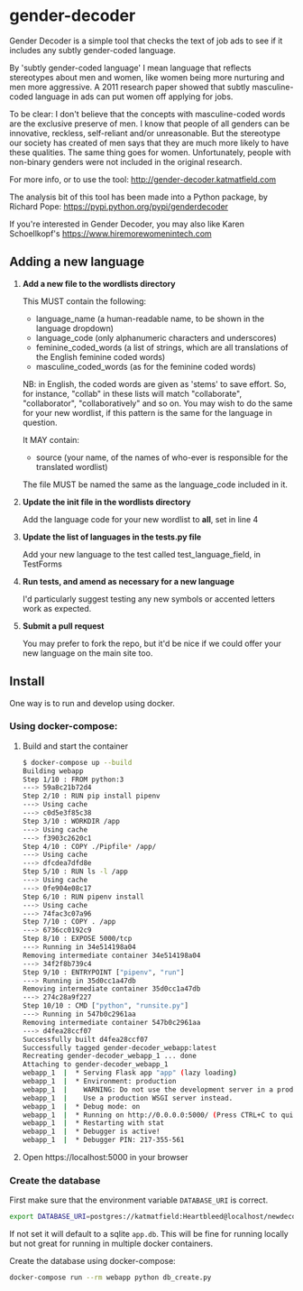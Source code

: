 # gender-decoder

Gender Decoder is a simple  tool that checks the text of job ads to see if it includes any subtly gender-coded language. 

By 'subtly gender-coded language' I mean language that reflects stereotypes about men and women, like women being more nurturing and men more aggressive. A 2011 research paper showed that subtly masculine-coded language in ads can put women off applying for jobs.

To be clear: I don't believe that the concepts with masculine-coded words are the exclusive preserve of men. I know that people of all genders can be innovative, reckless, self-reliant and/or unreasonable. But the stereotype our society has created of men says that they are much more likely to have these qualities. The same thing goes for women. Unfortunately, people with non-binary genders were not included in the original research.

For more info, or to use the tool:
http://gender-decoder.katmatfield.com

The analysis bit of this tool has been made into a Python package, by Richard Pope:
https://pypi.python.org/pypi/genderdecoder

If you're interested in Gender Decoder, you may also like Karen Schoellkopf's
https://www.hiremorewomenintech.com


Adding a new language
---------------------

1. **Add a new file to the wordlists directory**
   
   This MUST contain the following:
   + language_name (a human-readable name, to be shown in the language dropdown)
   + language_code (only alphanumeric characters and underscores)
   + feminine_coded_words (a list of strings, which are all translations of the English feminine coded words)
   + masculine_coded_words (as for the feminine coded words)

   NB: in English, the coded words are given as 'stems' to save effort. So, for instance, "collab" in these lists will match "collaborate", "collaborator", "collaboratively" and so on. You may wish to do the same for your new wordlist, if this pattern is the same for the language in question.

   It MAY contain:
   + source (your name, of the names of who-ever is responsible for the translated wordlist)

   The file MUST be named the same as the language_code included in it.

2. **Update the __init__ file in the wordlists directory**

   Add the language code for your new wordlist to __all__, set in line 4

3. **Update the list of languages in the tests.py file**

   Add your new language to the test called test_language_field, in TestForms

4. **Run tests, and amend as necessary for a new language**

   I'd particularly suggest testing any new symbols or accented letters work as expected.

5. **Submit a pull request**

   You may prefer to fork the repo, but it'd be nice if we could offer your new language on the main site too.
   
   
## Install

One way is to run and develop using docker.

### Using docker-compose:

1. Build and start the container

    ```bash
    $ docker-compose up --build
    Building webapp
    Step 1/10 : FROM python:3
    ---> 59a8c21b72d4
    Step 2/10 : RUN pip install pipenv
    ---> Using cache
    ---> c0d5e3f85c38
    Step 3/10 : WORKDIR /app
    ---> Using cache
    ---> f3903c2620c1
    Step 4/10 : COPY ./Pipfile* /app/
    ---> Using cache
    ---> dfcdea7dfd8e
    Step 5/10 : RUN ls -l /app
    ---> Using cache
    ---> 0fe904e08c17
    Step 6/10 : RUN pipenv install
    ---> Using cache
    ---> 74fac3c07a96
    Step 7/10 : COPY . /app
    ---> 6736cc0192c9
    Step 8/10 : EXPOSE 5000/tcp
    ---> Running in 34e514198a04
    Removing intermediate container 34e514198a04
    ---> 34f2f8b739c4
    Step 9/10 : ENTRYPOINT ["pipenv", "run"]
    ---> Running in 35d0cc1a47db
    Removing intermediate container 35d0cc1a47db
    ---> 274c28a9f227
    Step 10/10 : CMD ["python", "runsite.py"]
    ---> Running in 547b0c2961aa
    Removing intermediate container 547b0c2961aa
    ---> d4fea28ccf07
    Successfully built d4fea28ccf07
    Successfully tagged gender-decoder_webapp:latest
    Recreating gender-decoder_webapp_1 ... done
    Attaching to gender-decoder_webapp_1
    webapp_1  |  * Serving Flask app "app" (lazy loading)
    webapp_1  |  * Environment: production
    webapp_1  |    WARNING: Do not use the development server in a production environment.
    webapp_1  |    Use a production WSGI server instead.
    webapp_1  |  * Debug mode: on
    webapp_1  |  * Running on http://0.0.0.0:5000/ (Press CTRL+C to quit)
    webapp_1  |  * Restarting with stat
    webapp_1  |  * Debugger is active!
    webapp_1  |  * Debugger PIN: 217-355-561
    ```
2. Open https://localhost:5000 in your browser

### Create the database

First make sure that the environment variable `DATABASE_URI` is correct.

```bash
export DATABASE_URI=postgres://katmatfield:Heartbleed@localhost/newdecoder
```

If not set it will default to a sqlite `app.db`. This will be fine for running locally but not great for running in multiple docker containers.

Create the database using docker-compose:

```bash
docker-compose run --rm webapp python db_create.py
```
